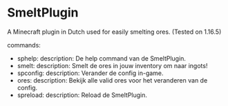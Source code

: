 # SmeltPlugin
A Minecraft plugin in Dutch used for easily smelting ores.
(Tested on 1.16.5)

commands:
  - sphelp:
    description: De help command van de SmeltPlugin.
  - smelt:
    description: Smelt de ores in jouw inventory om naar ingots!
  - spconfig:
    description: Verander de config in-game.
  - ores:
    description: Bekijk alle valid ores voor het veranderen van de config.
  - spreload:
    description: Reload de SmeltPlugin.
